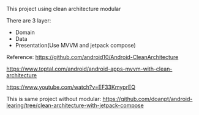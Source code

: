 This project using clean architecture modular

There are 3 layer:

+ Domain
+ Data
+ Presentation(Use MVVM and jetpack compose)

Reference:
https://github.com/android10/Android-CleanArchitecture

https://www.toptal.com/android/android-apps-mvvm-with-clean-architecture

https://www.youtube.com/watch?v=EF33KmyprEQ

This is same project without
modular: https://github.com/doanpt/android-learing/tree/clean-architecture-with-jetpack-compose